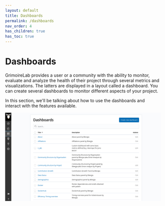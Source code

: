 ```yaml
---
layout: default
title: Dashboards
permalink: /dashboards
nav_order: 4
has_children: true
has_toc: true
---
```


# Dashboards

GrimoireLab provides a user or a community with the ability to monitor, evaluate
and analyze the health of their project through several metrics and
visualizations. The latters are displayed in a layout called a dashboard.
You can create several dashboards to monitor different aspects of your project.

In this section, we'll be talking about how to use the dashboards and interact
with the features available.

![dashboards](./assets/dashboard.png)